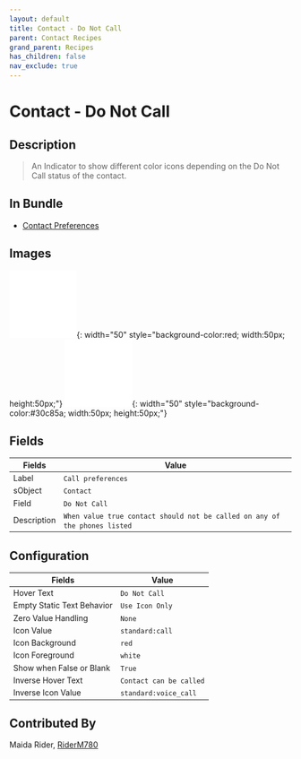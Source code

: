 ```yaml
---
layout: default
title: Contact - Do Not Call
parent: Contact Recipes
grand_parent: Recipes
has_children: false
nav_exclude: true
---
```


# Contact - Do Not Call

## Description
> An Indicator to show different color icons depending on the Do Not Call status of the contact.

## In Bundle
* [Contact Preferences](../contact/bundle-contact-communication-preferences.md)

## Images
![Do Not Call](../../images/icons/call_120.png){: width="50" style="background-color:red; width:50px; height:50px;"}
![Call](../../images/icons/voice_call_120.png){: width="50" style="background-color:#30c85a; width:50px; height:50px;"}

## Fields

Fields | Value 
---|---
Label|`Call preferences`
sObject|`Contact`
Field|`Do Not Call`
Description| `When value true contact should not be called on any of the phones listed`

## Configuration

Fields | Value 
---|---
Hover Text|`Do Not Call`
Empty Static Text Behavior|`Use Icon Only`
Zero Value Handling|`None`
Icon Value|`standard:call`
Icon Background| `red`
Icon Foreground| `white`
Show when False or Blank|`True`
Inverse Hover Text| `Contact can be called`
Inverse Icon Value|`standard:voice_call`


## Contributed By
Maida Rider, [RiderM780](https://github.com/RiderM780)